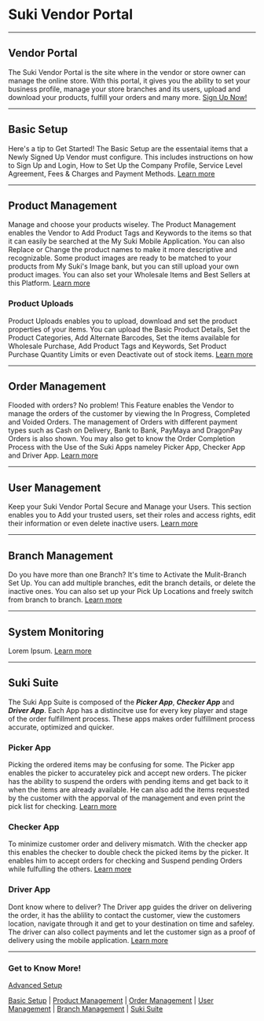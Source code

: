 
Suki Vendor Portal
=======

---
Vendor Portal
----------
The Suki Vendor Portal is the site where in the vendor or store owner can manage the online store. With this portal, it gives you the ability to set your business profile, manage your store branches and its users, upload and download your products, fulfill your orders and many more. [Sign Up Now!](https://suki.io/)

---
Basic Setup
----------
Here's a tip to Get Started! The Basic Setup are the essentaial items that a Newly Signed Up Vendor must configure. This includes instructions on how to Sign Up and Login, How to Set Up the Company Profile, Service Level Agreement, Fees & Charges and Payment Methods. [Learn more](basicsetup.md)

---
Product Management
----------

Manage and choose your products wiseley. The Product Management enables the Vendor to Add Product Tags and Keywords to the items so that it can easily be searched at the My Suki Mobile Application. You can also Replace or Change the product names to make it more descriptive and recognizable. Some product images are ready to be matched to your products from My Suki's Image bank, but you can still upload your own product images. You can also set your Wholesale Items and Best Sellers at this Platform. [Learn more](productmanagement.md)

### Product Uploads
Product Uploads enables you to upload, download and set the product properties of your items. You can upload the Basic Product Details, Set the Product Categories, Add Alternate Barcodes, Set the items available for Wholesale Purchase, Add Product Tags and Keywords, Set Product Purchase Quantity Limits or even Deactivate out of stock items. [Learn more](productuploads.md)

---
Order Management
----------
Flooded with orders? No problem! This Feature enables the Vendor to manage the orders of the customer by viewing the In Progress, Completed and Voided Orders. The management of Orders with different payment types such as Cash on Delivery, Bank to Bank, PayMaya and DragonPay Orders is also shown. You may also get to know the Order Completion Process with the Use of the Suki Apps nameley Picker App, Checker App and Driver App. [Learn more](ordermanagement.md)

---
User Management
----------
Keep your Suki Vendor Portal Secure and Manage your Users. This section enables you to Add your trusted users, set their roles and access rights, edit their information or even delete inactive users. [Learn more](usermanagement.md)

---
Branch Management
----------
Do you have more than one Branch? It's time to Activate the Mulit-Branch Set Up. You can add multiple branches, edit the branch details, or delete the inactive ones. You can also set up your Pick Up Locations and freely switch from branch to branch. [Learn more](branchmanagement.md)

---
System Monitoring
----------
Lorem Ipsum. [Learn more](xx.md)

---
Suki Suite
----------
The Suki App Suite is composed of the ***Picker App***, ***Checker App*** and ***Driver App***. Each App has a distincitve use for every key player and stage of the order fulfillment process. These apps makes order fulfillment process accurate, optimized and quicker.

### Picker App
Picking the ordered items may be confusing for some. The Picker app enables the picker to accurateley pick and accept new orders. The picker has the ability to suspend the orders with pending items and get back to it when the items are already available. He can also add the items requested by the customer with the apporval of the management and even print the pick list for checking. [Learn more](picker.md)

### Checker App
To minimize customer order and delivery mismatch. With the checker app this enables the checker to double check the picked items by the picker. It enables him to accept orders for checking and Suspend pending Orders while fulfulling the others. [Learn more](checker.md)

### Driver App
Dont know where to deliver? The Driver app guides the driver on delivering the order, it has the ablility to contact the customer, view the customers location, navigate through it and get to your destination on time and safeley. The driver can also collect payments and let the customer sign as a proof of delivery using the mobile application. [Learn more](driver.md)

---
### Get to Know More!

[Advanced Setup](xx.md)

[Basic Setup](/vendors/basicsetup.md) | [Product Management](productmanagement.md) | [Order Management](ordermanagement.md) | [User Management](usermanagement.md) | [Branch Management](branchmanagement.md) | [Suki Suite](/vendors/index.md#Suki_Suite)
